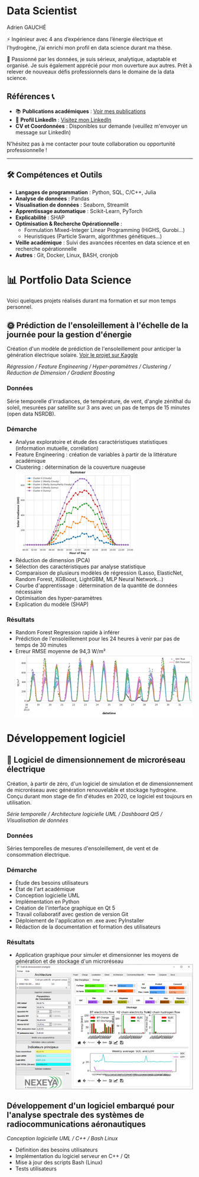# Data Scientist
Adrien GAUCHÉ

⚡️ Ingénieur avec 4 ans d’expérience dans l’énergie électrique et l'hydrogène, j’ai enrichi mon profil en data science durant ma thèse.

🔭 Passionné par les données, je suis sérieux, analytique, adaptable et organisé. Je suis également apprécié pour mon ouverture aux autres. Prêt à relever de nouveaux défis professionnels dans le domaine de la data science.

## Références 📞
 - 📚 **Publications académiques** : [Voir mes publications](https://cv.hal.science/adrien-gauche)
- 💼 **Profil LinkedIn** : [Visitez mon LinkedIn](https://www.linkedin.com/in/adrien-gauche/)
- **CV et Coordonnées** : Disponibles sur demande (veuillez m'envoyer un message sur LinkedIn)

 N'hésitez pas à me contacter pour toute collaboration ou opportunité professionnelle !

 ---

 ## 🛠️ Compétences et Outils
- **Langages de programmation** : Python, SQL, C/C++, Julia
- **Analyse de données** : Pandas
- **Visualisation de données** : Seaborn, Streamlit
- **Apprentissage automatique** : Scikit-Learn, PyTorch
- **Explicabilité** : SHAP
- **Optimisation & Recherche Opérationnelle** :
  - Formulation Mixed-Integer Linear Programming (HiGHS, Gurobi...)
  - Heuristiques (Particle Swarm, algorithmes génétiques...)
- **Veille académique** : Suivi des avancées récentes en data science et en recherche opérationnelle
- **Autres** : Git, Docker, Linux, BASH, cronjob


# 📊 Portfolio Data Science

Voici quelques projets réalisés durant ma formation et sur mon temps personnel.

## 🌞 Prédiction de l'ensoleillement à l'échelle de la journée pour la gestion d'énergie

Création d'un modèle de prédiction de l'ensoleillement pour anticiper la génération électrique solaire. [Voir le projet sur Kaggle](https://www.kaggle.com/code/adri1g/predict-solar-irradiance)

*Régression / Feature Engineering / Hyper-paramètres / Clustering / Réduction de Dimension / Gradient Boosting*

### Données
Série temporelle d'irradiances, de température, de vent, d'angle zénithal du soleil, mesurées par satellite sur 3 ans avec un pas de temps de 15 minutes (open data NSRDB).

### Démarche
- Analyse exploratoire et étude des caractéristiques statistiques (information mutuelle, corrélation)
- Feature Engineering : création de variables à partir de la littérature académique
- Clustering : détermination de la couverture nuageuse
  ![Clustering des données](assets/GHI_clusters.png)
- Réduction de dimension (PCA)
- Sélection des caractéristiques par analyse statistique
- Comparaison de plusieurs modèles de régression (Lasso, ElasticNet, Random Forest, XGBoost, LightGBM, MLP Neural Network...)
- Courbe d'apprentissage : détermination de la quantité de données nécessaire
- Optimisation des hyper-paramètres
- Explication du modèle (SHAP)

### Résultats
- Random Forest Regression rapide à inférer
- Prédiction de l'ensoleillement pour les 24 heures à venir par pas de temps de 30 minutes
- Erreur RMSE moyenne de 94,3 W/m²
  ![Prédiction de l'ensoleillement](assets/GHI_pred.png)

# Développement logiciel

## 🔋 Logiciel de dimensionnement de microréseau électrique

Création, à partir de zéro, d'un logiciel de simulation et de dimensionnement de microréseau avec génération renouvelable et stockage hydrogène. Conçu durant mon stage de fin d'études en 2020, ce logiciel est toujours en utilisation.

*Série temporelle / Architecture logicielle UML / Dashboard Qt5 / Visualisation de données*

### Données
Séries temporelles de mesures d'ensoleillement, de vent et de consommation électrique.

### Démarche
- Étude des besoins utilisateurs
- État de l'art académique
- Conception logicielle UML
- Implémentation en Python
- Création de l'interface graphique en Qt 5
- Travail collaboratif avec gestion de version Git
- Déploiement de l'application en .exe avec PyInstaller
- Rédaction de la documentation et formation des utilisateurs

### Résultats
- Application graphique pour simuler et dimensionner les moyens de génération et de stockage d'un microréseau
  ![Résultat du stockage](assets/resultat_stockage.PNG)

## Développement d'un logiciel embarqué pour l'analyse spectrale des systèmes de radiocommunications aéronautiques

*Conception logicielle UML / C++ / Bash Linux*

- Définition des besoins utilisateurs
- Implémentation du logiciel serveur en C++ / Qt
- Mise à jour des scripts Bash (Linux)
- Tests utilisateurs